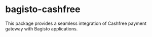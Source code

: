 # bagisto-cashfree
This package provides a seamless integration of Cashfree payment gateway with Bagisto applications.
